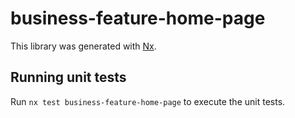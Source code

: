 # business-feature-home-page

This library was generated with [Nx](https://nx.dev).

## Running unit tests

Run `nx test business-feature-home-page` to execute the unit tests.
